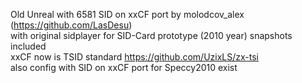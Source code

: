 Old Unreal with 6581 SID on xxCF port by molodcov_alex (https://github.com/LasDesu)
<br/> with original sidplayer for SID-Card prototype (2010 year) snapshots included
<br/> xxCF now is TSID standard https://github.com/UzixLS/zx-tsi
<br/> also config with SID on xxCF port for Speccy2010 exist
